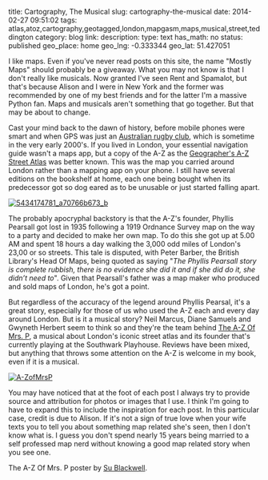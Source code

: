 title: Cartography, The Musical
slug: cartography-the-musical
date: 2014-02-27 09:51:02
tags: atlas,atoz,cartography,geotagged,london,mapgasm,maps,musical,street,teddington
category: blog
link: 
description: 
type: text
has_math: no
status: published
geo_place: home
geo_lng: -0.333344
geo_lat: 51.427051

I like maps. Even if you've never read posts on this site, the name "Mostly Maps" should probably be a giveaway. What you may not know is that I don't really like musicals. Now granted I've seen Rent and Spamalot, but that's because Alison and I were in New York and the former was recommended by one of my best friends and for the latter I'm a massive Python fan. Maps and musicals aren't something that go together. But that may be about to change.

Cast your mind back to the dawn of history, before mobile phones were smart and when GPS was just an [Australian rugby club](http://www.gpsrugby.com.au/ "http://www.gpsrugby.com.au/"), which is sometime in the very early 2000's. If you lived in London, your essential navigation guide wasn't a maps app, but a copy of the A-Z as the [Geographer's A-Z Street Atlas](http://en.wikipedia.org/wiki/Geographers'_A%E2%80%93Z_Street_Atlas "http://en.wikipedia.org/wiki/Geographers'_A%E2%80%93Z_Street_Atlas") was better known. This was the map you carried around London rather than a mapping app on your phone. I still have several editions on the bookshelf at home, each one being bought when its predecessor got so dog eared as to be unusable or just started falling apart.

<!-- TEASER_END -->

[![5434174781_a70766b673_b](/wp-content/uploads/2014/02/5434174781_a70766b673_b.jpg)](/wp-content/uploads/2014/02/5434174781_a70766b673_b.jpg "/wp-content/uploads/2014/02/5434174781_a70766b673_b.jpg")

The probably apocryphal backstory is that the A-Z's founder, Phyllis Pearsall got lost in 1935 following a 1919 Ordnance Survey map on the way to a party and decided to make her own map. To do this she got up at 5.00 AM and spent 18 hours a day walking the 3,000 odd miles of London's 23,00 or so streets. This tale is disputed, with Peter Barber, the British Library's Head Of Maps, being quoted as saying "*The Phyllis Pearsall story is complete rubbish, there is no evidence she did it and if she did do it, she didn’t need to*". Given that Pearsall's father was a map maker who produced and sold maps of London, he's got a point.

But regardless of the accuracy of the legend around Phyllis Pearsal, it's a great story, especially for those of us who used the A-Z each and every day around London. But is it a musical story? Neil Marcus, Diane Samuels and Gwyneth Herbert seem to think so and they're the team behind [The A-Z Of Mrs. P](http://southwarkplayhouse.co.uk/index.php/the-large/the-a-z-of-mrs-p/ "http://southwarkplayhouse.co.uk/index.php/the-large/the-a-z-of-mrs-p/"), a musical about London's iconic street atlas and its founder that's currently playing at the Southwark Playhouse. Reviews have been mixed, but anything that throws some attention on the A-Z is welcome in my book, even if it is a musical.

[![A-ZofMrsP](/wp-content/uploads/2014/02/A-ZofMrsP-515x1024.jpg)](http://www.sublackwell.co.uk/2013/12/21/the-a-z-of-mrs-p/ "http://www.sublackwell.co.uk/2013/12/21/the-a-z-of-mrs-p/")

You may have noticed that at the foot of each post I always try to provide source and attribution for photos or images that I use. I think I'm going to have to expand this to include the inspiration for each post. In this particular case, credit is due to Alison. If it's not a sign of true love when your wife texts you to tell you about something map related she's seen, then I don't know what is. I guess you don't spend nearly 15 years being married to a self professed map nerd without knowing a good map related story when you see one.



The A-Z Of Mrs. P poster by [Su Blackwell](http://www.sublackwell.co.uk/2013/12/21/the-a-z-of-mrs-p/ "http://www.sublackwell.co.uk/2013/12/21/the-a-z-of-mrs-p/").



